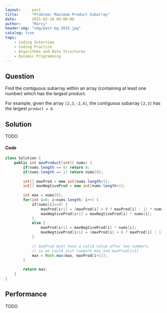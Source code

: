 ```yaml
---
layout:     post
title:      "Problem: Maximum Product Subarray"
date:       2015-02-18 00:00:00
author:     "Marcy"
header-img: "img/post-bg-2015.jpg"
catalog: true
tags:
    - Coding Interview
    - Coding Practice
    - Algorithms and Data Structures
    - Dynamic Programming
---
```


## Question

Find the contiguous subarray within an array (containing at least one number) which has the largest product.

For example, given the array `[2,3,-2,4]`,
the contiguous subarray `[2,3]` has the largest `product = 6`.

## Solution
TODO

#### Code
```java
class Solution {
    public int maxProduct(int[] nums) {
        if(nums.length == 0) return 0;
        if(nums.length == 1) return nums[0];
        
        int[] maxProd = new int[nums.length+1];
        int[] maxNegtiveProd = new int[nums.length+1];
        
        int max = nums[0];
        for(int i=0; i<nums.length; i++) {
            if(nums[i]>=0) {
                maxProd[i+1] = (maxProd[i] > 0 ? maxProd[i] : 1) * nums[i];
                maxNegtiveProd[i+1] = maxNegtiveProd[i] * nums[i];
            }
            else {
                maxProd[i+1] = maxNegtiveProd[i] * nums[i];
                maxNegtiveProd[i+1] = (maxProd[i] > 0 ? maxProd[i] : 1) * nums[i];
            }
            
            // maxProd must have a valid value after two numbers.
            // so we could just compare max and maxProd[i+1]
            max = Math.max(max, maxProd[i+1]);
        }
        
        return max;
    }
}
```

## Performance
TODO